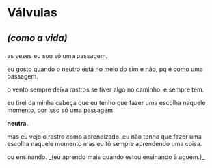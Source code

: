 # Válvulas
## _(como a vida)_  </p>
as vezes eu sou só uma passagem.
<p>eu gosto quando o neutro está no meio do sim e não, pq é como uma passagem.
<p>o vento sempre deixa rastros se tiver algo no caminho. e sempre tem.
<p>eu tirei da minha cabeça que eu tenho que fazer uma escolha naquele momento, por isso só uma passagem.</p>

**neutra.**

<p>mas eu vejo o rastro como aprendizado. eu não tenho que fazer uma escolha naquele momento mas eu tô sempre aprendendo uma coisa.
<p>ou ensinando.
_(eu aprendo mais quando estou ensinando à aguém.)_
